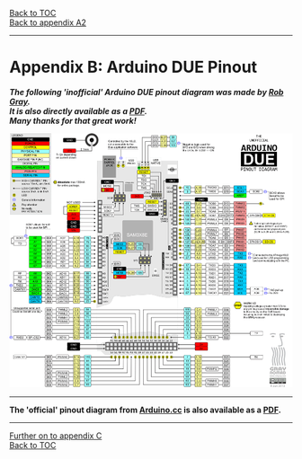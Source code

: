 [Back to TOC](toc.md)  
[Back to appendix A2](appendix_a2.md)    
   
--- 
   
# Appendix B: Arduino DUE Pinout

  
***The following 'inofficial' Arduino DUE pinout diagram was made by [Rob Gray](www.robgray.com).  
It is also directly available as a [PDF](http://www.robgray.com/temp/Due-pinout.pdf).  
Many thanks for that great work!***  
   
  
<img src="https://raw.githubusercontent.com/1coderookie/BSB-LPB-LAN_EN/master/docs/pics/Due-pinout-WEB.png">
  
---
   
**The 'official' pinout diagram from [Arduino.cc](https://store.arduino.cc/arduino-due) is also available as a [PDF](https://content.arduino.cc/assets/Pinout-Due_latest.pdf).**    
   
---   

[Further on to appendix C](appendix_c.md)      
[Back to TOC](toc.md)   

